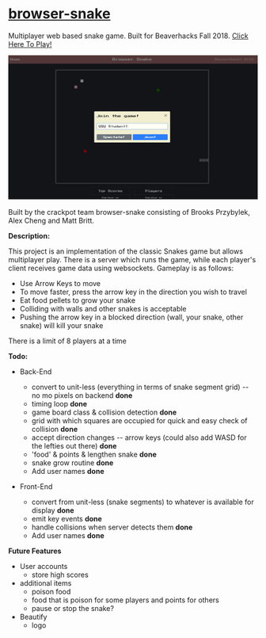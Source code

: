 # [browser-snake](https://browser-snake.herokuapp.com/)
Multiplayer web based snake game.  Built for Beaverhacks Fall 2018. 
[Click Here To Play!](https://browser-snake.herokuapp.com/)

![Gamplay Screenshot](Screenshot.png)

Built by the crackpot team browser-snake consisting of Brooks Przybylek, Alex Cheng and Matt Britt.

**Description:**

This project is an implementation of the classic Snakes game but allows multiplayer play.  There is a server which runs the game, while each player's client receives game data using websockets.  Gameplay is as follows:
- Use Arrow Keys to move
- To move faster, press the arrow key in the direction you wish to travel
- Eat food pellets to grow your snake
- Colliding with walls and other snakes is acceptable
- Pushing the arrow key in a blocked direction (wall, your snake, other snake) will kill your snake

There is a limit of 8 players at a time


**Todo:**

- Back-End
   - convert to unit-less (everything in terms of snake segment grid) -- no mo pixels on backend **done**
   - timing loop **done**
   - game board class & collision detection **done**
   - grid with which squares are occupied for quick and easy check of collision **done**
   - accept direction changes -- arrow keys (could also add WASD for the lefties out there) **done**
   - 'food' & points & lengthen snake **done**
   - snake grow routine **done**
   - Add user names **done**

- Front-End
   - convert from unit-less (snake segments) to whatever is available for display **done**
   - emit key events **done**
   - handle collisions when server detects them **done**
   - Add user names **done**

 **Future Features**
 
- User accounts
   - store high scores
- additional items
   - poison food
   - food that is poison for some players and points for others
   - pause or stop the snake?
- Beautify
   - logo
